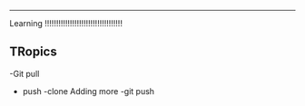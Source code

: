 ******

Learning !!!!!!!!!!!!!!!!!!!!!!!!!!!!!!!!!!

## TRopics
-Git pull
- push
-clone
Adding more
-git push